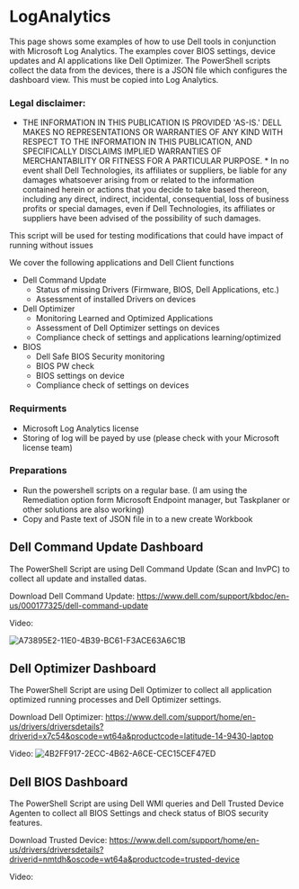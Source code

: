 # LogAnalytics
This page shows some examples of how to use Dell tools in conjunction with Microsoft Log Analytics. The examples cover BIOS settings, device updates and AI applications like Dell Optimizer. The PowerShell scripts collect the data from the devices, there is a JSON file which configures the dashboard view. This must be copied into Log Analytics.

### Legal disclaimer: 
* THE INFORMATION IN THIS PUBLICATION IS PROVIDED 'AS-IS.' DELL MAKES NO REPRESENTATIONS OR WARRANTIES OF ANY KIND WITH RESPECT TO THE INFORMATION IN THIS PUBLICATION, AND SPECIFICALLY DISCLAIMS IMPLIED WARRANTIES OF MERCHANTABILITY OR FITNESS FOR A PARTICULAR PURPOSE. * In no event shall Dell Technologies, its affiliates or suppliers, be liable for any damages whatsoever arising from or related to the information contained herein or actions that you decide to take based thereon, including any direct, indirect, incidental, consequential, loss of business profits or special damages, even if Dell Technologies, its affiliates or suppliers have been advised of the possibility of such damages.

This script will be used for testing modifications that could have impact of running without issues

We cover the following applications and Dell Client functions

- Dell Command Update
    + Status of missing Drivers (Firmware, BIOS, Dell Applications, etc.)
    + Assessment of installed Drivers on devices
- Dell Optimizer
    + Monitoring Learned and Optimized Applications
    + Assessment of Dell Optimizer settings on devices
    + Compliance check of settings and applications learning/optimized
- BIOS
    + Dell Safe BIOS Security monitoring
    + BIOS PW check
    + BIOS settings on device
    + Compliance check of settings on devices

### Requirments
- Microsoft Log Analytics license
- Storing of log will be payed by use (please check with your Microsoft license team)

### Preparations
- Run the powershell scripts on a regular base. (I am using the Remediation option form Microsoft Endpoint manager, but Taskplaner or other solutions are also working)
- Copy and Paste text of JSON file in to a new create Workbook

## Dell Command Update Dashboard

The PowerShell Script are using Dell Command Update (Scan and InvPC) to collect all update and installed datas.

Download Dell Command Update:
https://www.dell.com/support/kbdoc/en-us/000177325/dell-command-update


Video:

![A73895E2-11E0-4B39-BC61-F3ACE63A6C1B](https://user-images.githubusercontent.com/99394991/179505164-7876e9c8-8520-4396-b98a-774c5d863ec5.GIF)

## Dell Optimizer Dashboard

The PowerShell Script are using Dell Optimizer to collect all application optimized running processes and Dell Optimizer settings.

Download Dell Optimizer:
https://www.dell.com/support/home/en-us/drivers/driversdetails?driverid=x7c54&oscode=wt64a&productcode=latitude-14-9430-laptop


Video:
![4B2FF917-2ECC-4B62-A6CE-CEC15CEF47ED](https://user-images.githubusercontent.com/99394991/179505666-a428cf75-8561-4bf8-8e6d-c330801b61b3.GIF)


## Dell BIOS Dashboard

The PowerShell Script are using Dell WMI queries and Dell Trusted Device Agenten to collect all BIOS Settings and check status of BIOS security features.

Download Trusted Device:
https://www.dell.com/support/home/en-us/drivers/driversdetails?driverid=nmtdh&oscode=wt64a&productcode=trusted-device


Video:
